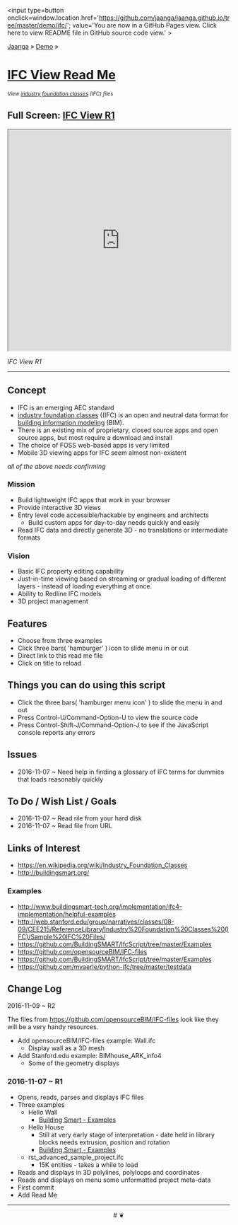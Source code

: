 <span style=display:none; >[You are now in GitHub source code view. Click here to view README file in GitHub Pages view]
( https://jaanga.github.io/demo/ifc/#README.md "View file as a web page." ) </span>
<input type=button onclick=window.location.href='https://github.com/jaanga/jaanga.github.io/tree/master/demo/ifc/';
value='You are now in a GitHub Pages view. Click here to view README file in GitHub source code view.' >

[Jaanga]( https://jaanga.github.io ) &raquo; [Demo]( https://jaanga.github.io/demo ) &raquo;

[IFC View Read Me]( index.html#README.md )
================================================================================

_<small>
View [industry foundation classes]( https://en.wikipedia.org/wiki/Industry_Foundation_Classes ) (IFC) files
</small>_

## Full Screen: [IFC View R1]( https://jaanga.github.io/demo/ifc/ifc-view-r1.html )


<img src="https://cloud.githubusercontent.com/assets/547626/20081479/c0a2ef34-a504-11e6-93d8-e58b4e0d61ed.png" style=display:none; width=800 >


<iframe src=https://jaanga.github.io/demo/ifc/ifc-view-r1.html width=100% height=500px ></iframe>

_IFC View R1_

***


## Concept

* IFC is an emerging AEC standard
* [industry foundation classes]( https://en.wikipedia.org/wiki/Industry_Foundation_Classes ) ((IFC) is an open and neutral data format for [building information modeling]( https://en.wikipedia.org/wiki/Building_information_modeling ) (BIM).
* There is an existing mix of proprietary, closed source apps and open source apps, but most require a download and install
* The choice of FOSS web-based apps is very limited
* Mobile 3D viewing apps for IFC seem almost non-existent

_all of the above needs confirming_

### Mission

* Build lightweight IFC apps that work in your browser
* Provide interactive 3D views
* Entry level code accessible/hackable by engineers and architects
    * Build custom apps for day-to-day needs quickly and easily
* Read IFC data and directly generate 3D - no translations or intermediate formats


### Vision

* Basic IFC property editing capability
* Just-in-time viewing based on streaming or gradual loading of different layers - instead of loading everything at once.
* Ability to Redline IFC models
* 3D project management

## Features

* Choose from three examples
* Click three bars( 'hamburger' ) icon to slide menu in or out
* Direct link to this read me file
* Click on title to reload


## Things you can do using this script


* Click the three bars( 'hamburger menu icon' ) to slide the menu in and out
* Press Control-U/Command-Option-U to view the source code
* Press Control-Shift-J/Command-Option-J to see if the JavaScript console reports any errors


<!--
## Things you can do by editing the code

<iframe src='https://jaanga.github.io/cookbook-html/examples/libraries/ace-editor/ace-view-r1.html#
	http://jaanga.github.io/demo/ifc/index.html' width=100% height=600 ></iframe>

<input type=button onclick=window.location.href='https://github.com/jaanga/jaanga.github.io/tree/master/demo/index.html';
value='Source code listing' >


* Open this file: https://github.com/jaanga/jaanga.github.io/tree/master/cookbook-html/demo/ifc/index.html
* Click the 'Raw' icon and save the raw file to your computer
* Once you've downloaded the file, you can click it to run it.
* Open the file with a text editor
-->

## Issues

* 2016-11-07 ~ Need help in finding a glossary of IFC terms for dummies that loads reasonably quickly


## To Do / Wish List / Goals

* 2016-11-07 ~ Read rile from your hard disk
* 2016-11-07 ~ Read file from URL



## Links of Interest

* https://en.wikipedia.org/wiki/Industry_Foundation_Classes
* http://buildingsmart.org/

### Examples
* http://www.buildingsmart-tech.org/implementation/ifc4-implementation/helpful-examples
* http://web.stanford.edu/group/narratives/classes/08-09/CEE215/ReferenceLibrary/Industry%20Foundation%20Classes%20(IFC)/Sample%20IFC%20Files/
* https://github.com/BuildingSMART/IfcScript/tree/master/Examples
* https://github.com/opensourceBIM/IFC-files
* https://github.com/BuildingSMART/IfcScript/tree/master/Examples
* https://github.com/mvaerle/python-ifc/tree/master/testdata

## Change Log

2016-11-09 ~ R2

The files from https://github.com/opensourceBIM/IFC-files look like they will be a very handy resources.



* Add opensourceBIM/IFC-files example: Wall.ifc
    * Display wall as a 3D mesh
* Add Stanford.edu example: BIMhouse_ARK_info4
    * Some of the geometry displays

### 2016-11-07 ~ R1

* Opens, reads, parses and displays IFC files
* Three examples
    * Hello Wall
        * [Building Smart - Examples]( http://www.buildingsmart-tech.org/implementation/ifc4-implementation/helpful-examples )
    * Hello House
        * Still at very early stage of interpretation - date held in library blocks needs extrusion, position and rotation
        * [Building Smart - Examples]( http://www.buildingsmart-tech.org/implementation/ifc4-implementation/helpful-examples )
    * rst_advanced_sample_project.ifc
        * 15K entities - takes a while to load
* Reads and displays in 3D polylines, polyloops and coordinates
* Reads and displays on menu some unformatted project meta-data
* First commit
* Add Read Me


***

<center title='Jaanga ~ your 3D happy place' >
# <a href=javascript:window.scrollTo(0,0); style=text-decoration:none; > ❦ </a>
</center>
